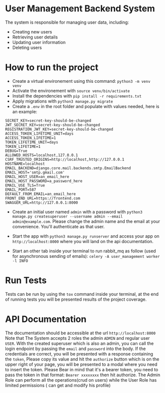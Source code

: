 # User Management Backend System

The system is responsible for managing user data, including:

- Creating new users
- Retrieving user details
- Updating user information
- Deleting users

# How to run the project

- Create a virtual environement using this command: `python3 -m venv venv`
- Activate the environement with `source venv/bin/activate`
- Install the dependencies with `pip install -r requirements.txt`
- Apply migrations with `python3 manage.py migrate`
- Create a `.env` in the root folder and populate with values needed,
  here is an example:

```
SECRET_KEY=secret-key-should-be-changed
JWT_SECRET_KEY=secret-key-should-be-changed
REGISTRATION_JWT_KEY=secret-key-should-be-changed
ACCESS_TOKEN_LIFETIME_UNIT=days
ACCESS_TOKEN_LIFETIME=1
TOKEN_LIFETIME_UNIT=days
TOKEN_LIFETIME=1
DEBUG=True
ALLOWED_HOSTS=localhost,127.0.0.1
CSRF_TRUSTED_ORIGINS=http://localhost,http://127.0.0.1
HOSTNAME=localhost
EMAIL_BACKEND=django.core.mail.backends.smtp.EmailBackend
EMAIL_HOST='smtp.gmail.com'
EMAIL_HOST_USER=an_email_here
EMAIL_HOST_PASSWORD=a_password_here
EMAIL_USE_TLS=True
EMAIL_PORT=587
DEFAULT_FROM_EMAIL=an_email_here
FRONT_END_URL=https://frontend.com
SWAGGER_URL=http://127.0.0.1:8000
```

- Create an initial user named `admin` with a password with `python3 manage.py createsuperuser --username admin --email admin@example.com`. Please change the admin name and the email at your convenience. You'll authenticate as that user.
- Start the app with `python3 manage.py runserver` and access your app on `http://localhost:8000` where you will land on the api documentation.

- Start an other tab inside your terminal to run rabbit_mq as follow (used for asynchronous sending of emails):
  `celery -A user_management worker -l INFO`

# Run Tests

Tests can be run by using the `tox` command inside your terminal, at the end of running tests you will be presented results of the project coverage.

# API Documentation

The documentation should be accessible at the url `http://localhost:8000`
Note that The System accepts 2 roles the admin `ADMIN` and regular user `USER`.
With the created superuser which is also an admin, you can call the login endpoint by passing the `email` and `password` into the body.
If the credentials are correct, you will be presented with a response containing the `token`, Please copy its value and hit the `authorize` button which is on the upper right of your page, you will be presented to a modal where you need to insert the token.
Please Bear in mind that it's a bearer token, you need to pass the token in that format: `Bearer xxxxxxxx` then hit authorize.
The Admin Role can perform all the operations(crud on users) while the User Role has limited permissions ( can get and modify his profile)
